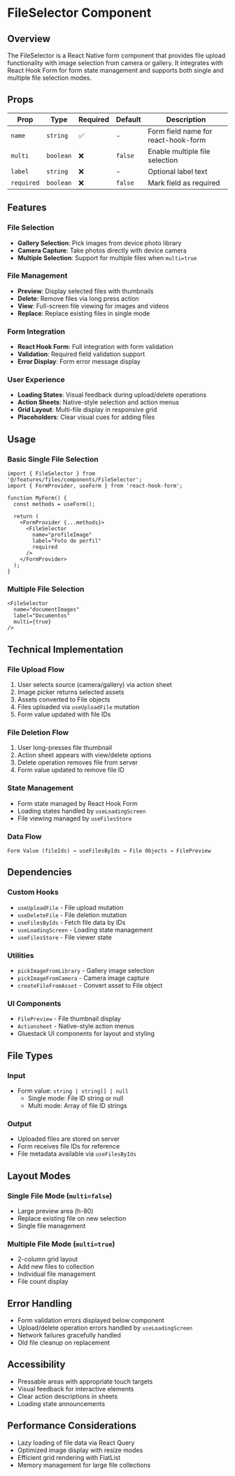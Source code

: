 # FileSelector Component

## Overview

The FileSelector is a React Native form component that provides file upload functionality with image selection from camera or gallery. It integrates with React Hook Form for form state management and supports both single and multiple file selection modes.

## Props

| Prop | Type | Required | Default | Description |
|------|------|----------|---------|-------------|
| `name` | `string` | ✅ | - | Form field name for react-hook-form |
| `multi` | `boolean` | ❌ | `false` | Enable multiple file selection |
| `label` | `string` | ❌ | - | Optional label text |
| `required` | `boolean` | ❌ | `false` | Mark field as required |

## Features

### File Selection
- **Gallery Selection**: Pick images from device photo library
- **Camera Capture**: Take photos directly with device camera
- **Multiple Selection**: Support for multiple files when `multi=true`

### File Management
- **Preview**: Display selected files with thumbnails
- **Delete**: Remove files via long press action
- **View**: Full-screen file viewing for images and videos
- **Replace**: Replace existing files in single mode

### Form Integration
- **React Hook Form**: Full integration with form validation
- **Validation**: Required field validation support
- **Error Display**: Form error message display

### User Experience
- **Loading States**: Visual feedback during upload/delete operations
- **Action Sheets**: Native-style selection and action menus
- **Grid Layout**: Multi-file display in responsive grid
- **Placeholders**: Clear visual cues for adding files

## Usage

### Basic Single File Selection

```tsx
import { FileSelector } from '@/features/files/components/FileSelector';
import { FormProvider, useForm } from 'react-hook-form';

function MyForm() {
  const methods = useForm();

  return (
    <FormProvider {...methods}>
      <FileSelector
        name="profileImage"
        label="Foto de perfil"
        required
      />
    </FormProvider>
  );
}
```

### Multiple File Selection

```tsx
<FileSelector
  name="documentImages"
  label="Documentos"
  multi={true}
/>
```

## Technical Implementation

### File Upload Flow
1. User selects source (camera/gallery) via action sheet
2. Image picker returns selected assets
3. Assets converted to File objects
4. Files uploaded via `useUploadFile` mutation
5. Form value updated with file IDs

### File Deletion Flow
1. User long-presses file thumbnail
2. Action sheet appears with view/delete options
3. Delete operation removes file from server
4. Form value updated to remove file ID

### State Management
- Form state managed by React Hook Form
- Loading states handled by `useLoadingScreen`
- File viewing managed by `useFilesStore`

### Data Flow
```
Form Value (fileIds) → useFilesByIds → File Objects → FilePreview
```

## Dependencies

### Custom Hooks
- `useUploadFile` - File upload mutation
- `useDeleteFile` - File deletion mutation  
- `useFilesByIds` - Fetch file data by IDs
- `useLoadingScreen` - Loading state management
- `useFilesStore` - File viewer state

### Utilities
- `pickImageFromLibrary` - Gallery image selection
- `pickImageFromCamera` - Camera image capture
- `createFileFromAsset` - Convert asset to File object

### UI Components
- `FilePreview` - File thumbnail display
- `Actionsheet` - Native-style action menus
- Gluestack UI components for layout and styling

## File Types

### Input
- Form value: `string | string[] | null`
  - Single mode: File ID string or null
  - Multi mode: Array of file ID strings

### Output
- Uploaded files are stored on server
- Form receives file IDs for reference
- File metadata available via `useFilesByIds`

## Layout Modes

### Single File Mode (`multi=false`)
- Large preview area (h-80)
- Replace existing file on new selection
- Single file management

### Multiple File Mode (`multi=true`)
- 2-column grid layout
- Add new files to collection
- Individual file management
- File count display

## Error Handling

- Form validation errors displayed below component
- Upload/delete operation errors handled by `useLoadingScreen`
- Network failures gracefully handled
- Old file cleanup on replacement

## Accessibility

- Pressable areas with appropriate touch targets
- Visual feedback for interactive elements
- Clear action descriptions in sheets
- Loading state announcements

## Performance Considerations

- Lazy loading of file data via React Query
- Optimized image display with resize modes
- Efficient grid rendering with FlatList
- Memory management for large file collections